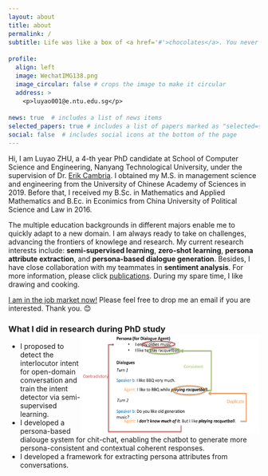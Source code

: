 ```yaml
---
layout: about
title: about
permalink: /
subtitle: Life was like a box of <a href='#'>chocolates</a>. You never know what you're gonna get.

profile:
  align: left
  image: WechatIMG138.png
  image_circular: false # crops the image to make it circular
  address: >
    <p>luyao001@e.ntu.edu.sg</p>

news: true  # includes a list of news items
selected_papers: true # includes a list of papers marked as "selected={true}"
social: false  # includes social icons at the bottom of the page
---
```


Hi, I am Luyao ZHU, a 4-th year PhD candidate at School of Computer Science and Engineering, Nanyang Technological University, under the supervision of Dr. [Erik Cambria](http://www.sentic.net/erikcambria/). I obtained my M.S. in management science and engineering from the University of Chinese Academy of Sciences in 2019. Before that, I received my B.Sc. in Mathematics and Applied Mathematics and B.Ec. in Econimics from China University of Political Science and Law in 2016. 

The multiple education backgrounds in different majors enable me to quickly adapt to a new domain. I am always ready to take on challenges, advancing the frontiers of knowlege and research. My current research interests include: **semi-supervised learning**, **zero-shot learning**, **persona attribute extraction**, and **persona-based dialogue generation**. Besides, I have close collaboration with my teammates in **sentiment analysis**. For more information, please click [publications](/publications/). During my spare time, I like drawing and cooking.

<a href='#'>I am in the job market now!<a> Please feel free to drop me an email if you are interested. Thank you. :blush:
  
### What I did in research during PhD study <img align="right" width="360" height="200" src="/assets/img/picture2.pdf"/>
  <ul>
    <li>I proposed to detect the interlocutor intent for open-domain conversation and train the intent detector via semi-supervised learning.</li>
    <li>I developed a persona-based dialouge system for chit-chat, enabling the chatbot to generate more persona-consistent and contextual coherent responses.</li>
    <li>I developed a framework for extracting persona attributes from conversations.</li>
  </ul>

